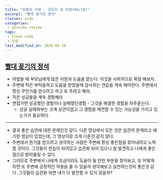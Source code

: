 ```yaml
---
title: "유튜브 리뷰 - 코딩의 실 아샬(04/18)"
excerpt: "빨대 꽂기의 정석"
classes: wide
categories:
 - youtube review
tags:
 - Clean code
 - 아샬
last_modified_at: 2020-04-18
---
```




## [빨대 꽂기의 정석](https://youtu.be/qIZDT2JGimg)

* 어렸을 때 부모님에게 많은 지원과 도움을 받는다. 이것을 사회적으로 확장 해보자.
* 주변에 작은 부탁을하고 도움을 받았을때 감사하는 연습을 계속 해야한다. 주변에서 항상 무언가를 얻으려고 하고 또 주려고 해라.
* 작은 성공들을 계속 경험해라 
* 면접가면 성공했던 경험이나 실패했던경험 - 그것을 해결한 경험을 자주묻는다. 
  * 성공 실패여부는 크게 상관이없고 그 경험을 재연할 수 있는 가능성을 가지고 있는가가 중요하다.

---

* 결국 좋은 습관에 대한 문제인것 같다. 다른 영상에서 모든 것은 습관의 문제라고 얘기한 영상이 있었는데, 그 영상이랑 크게 다른것 같지 않다.
* 주변에서 뭔가를 얻으려고 생각하는 사람은 주변에 항상 좋은점을 찾아내려고 노력할 것이다. 그것들이 연습이 되어있고 습관화 되어 있으니 잘 발견하고 나에게 좋은 점으로 받아들일 수 있다.
* 그러므로 주변에서 나에게 조금이라도 도움이 될 만한 부분을 찾아보고, 또 어떻게하면 또 주변에 긍정적인 작용을 줄 수 있을까 생각해보고 실천하는것이 좋은것 같다. 그것들이 습관화 되면 내가 더 발전할 수 있지 않을까?